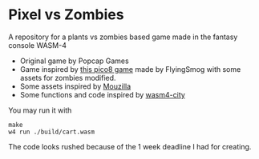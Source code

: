 # Pixel vs Zombies

A repository for a plants vs zombies based game made in the fantasy console WASM-4

- Original game by Popcap Games
- Game inspired by [this pico8 game](https://www.lexaloffle.com/bbs/?tid=42252) made by FlyingSmog with some assets for zombies modified.
- Some assets inspired by [Mouzilla](https://gamejolt.com/p/8bit-plants-vs-zombies-plants-gba9swd3)
- Some functions and code inspired by [wasm4-city](https://github.com/jzeiber/wasm4-city/tree/master)

You may run it with  
```
make  
w4 run ./build/cart.wasm 
```

The code looks rushed because of the 1 week deadline I had for creating.